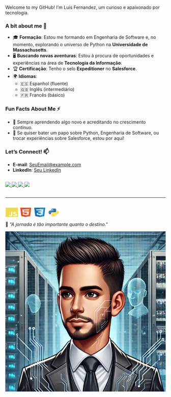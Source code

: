 Welcome to my  GitHub! I'm Luis Fernandez, um curioso e apaixonado por tecnologia.

### A bit about me 🌟

- 🎓 **Formação**: Estou me formando em Engenharia de Software e, no momento, explorando o universo de Python na **Universidade de Massachusetts**. 
- 🖥️ **Buscando novas aventuras**: Estou à procura de oportunidades e experiências na área de **Tecnologia da Informação**.
- 🏆 **Certificação**: Tenho o selo **Expeditioner** no **Salesforce**.
- 🌍 **Idiomas**: 
  - 🇪🇸 Espanhol (fluente)
  - 🇬🇧 Inglês (intermediário)
  - 🇫🇷 Francês (básico)

### Fun Facts About Me ⚡

- 🌱 Sempre aprendendo algo novo e acreditando no crescimento contínuo.
- 💬 Se quiser bater um papo sobre Python, Engenharia de Software, ou trocar experiências sobre Salesforce, estou por aqui!

### Let’s Connect! 📫
- **E-mail**: [SeuEmail@example.com](fernandezlh19@gmail.com )
- **LinkedIn**: [Seu LinkedIn]([https://linkedin.com/in/seu-perfil](https://www.linkedin.com/in/luis-fernandez-5a6464213?utm_source=share&utm_campaign=share_via&utm_content=profile&utm_medium=android_app))
##

<div>
  <a href="https://www.youtube.com/@luisfernandez_19" target="_blank">
    <img src="https://img.shields.io/badge/YouTube-FF0000?style=for-the-badge&logo=youtube&logoColor=white" target="_blank">
  </a>
  <a href="https://instagram.com/riickfernandez" target="_blank">
    <img src="https://img.shields.io/badge/-Instagram-%23E4405F?style=for-the-badge&logo=instagram&logoColor=white" target="_blank">
  </a>
  <a href="https://discord.com/channels/1324395934968184952/1324395934968184955" target="_blank">
    <img src="https://img.shields.io/badge/Discord-7289DA?style=for-the-badge&logo=discord&logoColor=white" target="_blank">
  <a href="https://www.linkedin.com/in/luis-fernandez-5a6464213" target="_blank">
    <img src="https://img.shields.io/badge/-LinkedIn-%230077B5?style=for-the-badge&logo=linkedin&logoColor=white" target="_blank">
  </a> 
</div>

##

---
<div style="display: inline_block"><br>
  <img align="center" alt="Rafa-Js" height="30" width="40" src="https://raw.githubusercontent.com/devicons/devicon/master/icons/javascript/javascript-plain.svg">
  <img align="center" alt="Rafa-HTML" height="30" width="40" src="https://raw.githubusercontent.com/devicons/devicon/master/icons/html5/html5-original.svg">
  <img align="center" alt="Rafa-CSS" height="30" width="40" src="https://raw.githubusercontent.com/devicons/devicon/master/icons/css3/css3-original.svg">
  <img align="center" alt="Rafa-Python" height="30" width="40" src="https://raw.githubusercontent.com/devicons/devicon/master/icons/python/python-original.svg">
</div>

🚀 *"A jornada é tão importante quanto o destino."*

![Luis Fernandez](./Caricatura.png)
